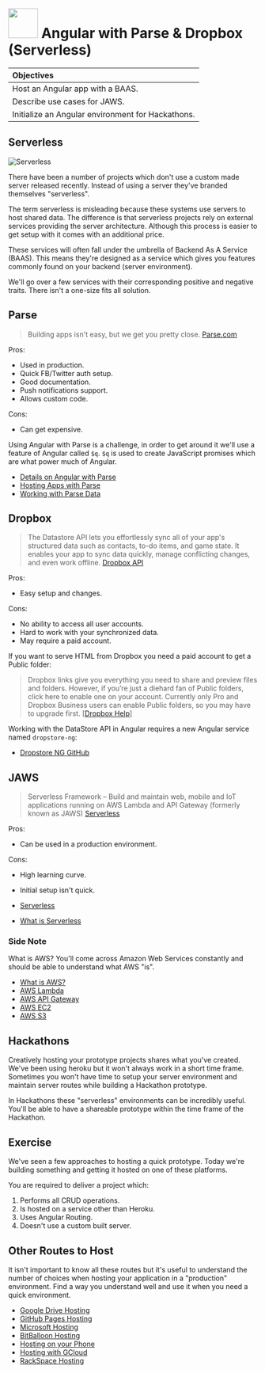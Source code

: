 # <img src="https://cloud.githubusercontent.com/assets/7833470/10899314/63829980-8188-11e5-8cdd-4ded5bcb6e36.png" height="60"> Angular with Parse & Dropbox (Serverless)

| Objectives |
| :--- |
| Host an Angular app with a BAAS. |
| Describe use cases for JAWS. |
| Initialize an Angular environment for Hackathons. |

## Serverless

![Serverless](https://cloud.githubusercontent.com/assets/1329385/12457048/6016644a-bf57-11e5-9287-f7a41ccf94aa.gif)

There have been a number of projects which don't use a custom made server released recently. Instead of using a server they've branded themselves "serverless".

The term serverless is misleading because these systems use servers to host shared data. The difference is that serverless projects rely on external services providing the server architecture. Although this process is easier to get setup with it comes with an additional price.

These services will often fall under the umbrella of Backend As A Service (BAAS). This means they're designed as a service which gives you features commonly found on your backend (server environment).

We'll go over a few services with their corresponding positive and negative traits. There isn't a one-size fits all solution.

## Parse

> Building apps isn't easy, but we get you pretty close. <a href="https://parse.com/" target="_blank">Parse.com</a>

Pros:

* Used in production.
* Quick FB/Twitter auth setup.
* Good documentation.
* Push notifications support.
* Allows custom code.

Cons:

* Can get expensive.

Using Angular with Parse is a challenge, in order to get around it we'll use a feature of Angular called `$q`. `$q` is used to create JavaScript promises which are what power much of Angular.

* <a href="http://tumba.solutions/blog/angularjs-and-parse" target="_blank">Details on Angular with Parse</a>
* <a href="https://parse.com/apps/quickstart#hosting/unix" target="_blank">Hosting Apps with Parse</a>
* <a href="https://parse.com/apps/quickstart#parse_data/web/existing" target="_blank">Working with Parse Data</a>

## Dropbox

> The Datastore API lets you effortlessly sync all of your app's structured data such as contacts, to-do items, and game state. It enables your app to sync data quickly, manage conflicting changes, and even work offline. <a href="https://www.dropbox.com/developers-v1/datastore/sdks/other" target="_blank">Dropbox API</a>

Pros:

* Easy setup and changes.

Cons:

* No ability to access all user accounts.
* Hard to work with your synchronized data.
* May require a paid account.

If you want to serve HTML from Dropbox you need a paid account to get a Public folder:

> Dropbox links give you everything you need to share and preview files and folders. However, if you’re just a diehard fan of Public folders, click here to enable one on your account. Currently only Pro and Dropbox Business users can enable Public folders, so you may have to upgrade first. [<a href="https://www.dropbox.com/en/help/16" target="_blank">Dropbox Help</a>]

Working with the DataStore API in Angular requires a new Angular service named `dropstore-ng`:

* <a href="https://github.com/AnalogJ/dropstore-ng" target="_blank">Dropstore NG GitHub</a>

## JAWS

> Serverless Framework – Build and maintain web, mobile and IoT applications running on AWS Lambda and API Gateway (formerly known as JAWS) <a href="https://github.com/serverless/serverless" target="_blank">Serverless</a>

Pros:

* Can be used in a production environment.

Cons:

* High learning curve.
* Initial setup isn't quick.

* <a href="https://github.com/serverless/serverless" target="_blank">Serverless</a>
* <a href="http://docs.serverless.com/docs/backstory" target="_blank">What is Serverless</a>

### Side Note

What is AWS? You'll come across Amazon Web Services constantly and should be able to understand what AWS "is".

* <a href="https://aws.amazon.com/what-is-aws/" target="_blank">What is AWS?</a>
* <a href="https://aws.amazon.com/lambda/" target="_blank">AWS Lambda</a>
* <a href="https://aws.amazon.com/api-gateway/" target="_blank">AWS API Gateway</a>
* <a href="https://aws.amazon.com/ec2/" target="_blank">AWS EC2</a>
* <a href="https://aws.amazon.com/s3/" target="_blank">AWS S3</a>

## Hackathons

Creatively hosting your prototype projects shares what you've created. We've been using heroku but it won't always work in a short time frame. Sometimes you won't have time to setup your server environment and maintain server routes while building a Hackathon prototype.

In Hackathons these "serverless" environments can be incredibly useful. You'll be able to have a shareable prototype within the time frame of the Hackathon.

## Exercise

We've seen a few approaches to hosting a quick prototype. Today we're building something and getting it hosted on one of these platforms.

You are required to deliver a project which:

1. Performs all CRUD operations.
1. Is hosted on a service other than Heroku.
1. Uses Angular Routing.
1. Doesn't use a custom built server.

## Other Routes to Host

It isn't important to know all these routes but it's useful to understand the number of choices when hosting your application in a "production" environment. Find a way you understand well and use it when you need a quick environment.

* <a href="https://support.google.com/drive/answer/2881970?hl=en" target="_blank">Google Drive Hosting</a>
* <a href="https://pages.github.com/" target="_blank">GitHub Pages Hosting</a>
* <a href="https://msdn.microsoft.com/en-us/library/dn589776.aspx" target="_blank">Microsoft Hosting</a>
* <a href="https://www.bitballoon.com/" target="_blank">BitBalloon Hosting</a>
* <a href="http://www.androidguys.com/2014/04/22/host-website-android-device/" target="_blank">Hosting on your Phone</a>
* <a href="https://cloud.google.com/" target="_blank">Hosting with GCloud</a>
* <a href="https://www.rackspace.com/knowledge_center/article/serve-static-content-for-websites-by-using-cloud-files" target="_blank">RackSpace Hosting</a>
